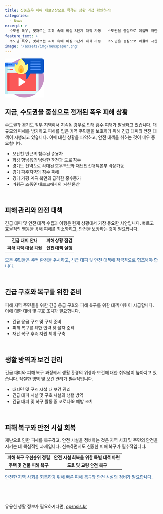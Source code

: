 ```yaml
---
title: 집중호우 피해 제보영상으로 목격된 상황 직접 확인하기!
categories:
  - News
excerpt: >
  수도권 폭우, 잇따르는 피해 속에 비상 3단계 대책 가동   수도권을 중심으로 이틀째 극한 호우가 퍼지면서 경기도 전역에 재난안전대책본부가 비상 3단계를 가동했다. 오산과 화성 등 지역에서는 차량 침수와 대규모 피해가 발생했으며, 계곡과 하천도 범람했다. 특히, 가평 지역에서는 홍수특보가 발령될 정도로 빠른 속도로 물이 상승하고 있는 상황이다. 현재까지 큰 피해는 없었지만, 주민들은 각별한 주의를 요구받고 있다.
feature_text: >
  수도권 폭우, 잇따르는 피해 속에 비상 3단계 대책 가동   수도권을 중심으로 이틀째 극한 호우가 퍼지면서 경기도 전역에 재난안전대책본부가 비상 3단계를 가동했다. 오산과 화성 등 지역에서는 차량 침수와 대규모 피해가 발생했으며, 계곡과 하천도 범람했다. 특히, 가평 지역에서는 홍수특보가 발령될 정도로 빠른 속도로 물이 상승하고 있는 상황이다. 현재까지 큰 피해는 없었지만, 주민들은 각별한 주의를 요구받고 있다.
image: '/assets/img/newspaper.png'
---
```


<p><img src="/assets/img/news.png" alt="rentncar 속보" /></p>

<h2 data-ke-size="size26">지금, 수도권을 중심으로 전개된 폭우 피해 상황 </h2>

<p>수도권과 경기도 일부 지역에서 지속된 강우로 인해 홍수 피해가 발생하고 있습니다. 대규모의 피해를 방지하고 피해를 입은 지역 주민들을 보호하기 위해 긴급 대피와 안전 대책이 시행되고 있습니다. 이에 대한 상황을 파악하고, 안전 대책을 취하는 것이 매우 중요합니다.</p>

<ul>
  <li>오산천 인근의 침수된 승용차</li>
  <li>화성 향남읍의 범람한 하천과 도로 침수</li>
  <li>경기도 전역으로 확대된 호우특보와 재난안전대책본부 비상가동</li>
  <li>경기 파주지역의 침수 피해</li>
  <li>경기 가평 계곡 북면의 급격한 홍수증가</li>
  <li>가평군 조종면 대보교에서의 거친 물살</li>
</ul>

<p data-ke-size="size16">&nbsp;</p>

<h2 data-ke-size="size26">피해 관리와 안전 대책</h2>

<p>긴급 대피 및 안전 대책 수립과 이행은 현재 상황에서 가장 중요한 사안입니다. 빠르고 효율적인 행동을 통해 피해를 최소화하고, 안전을 보장하는 것이 필요합니다.</p>

<table>
  <tr>
    <td style="text-align: center; height: 17px;"><b>긴급 대피 안내</b></td>
    <td style="text-align: center; height: 17px;"><b>피해 상황 점검</b></td>
  </tr>
  <tr>
    <td style="text-align: center; "><b>피해 지역 대상 지원</b></td>
    <td style="text-align: center; "><b>안전 대책 실행</b></td>
  </tr>
</table>

<p><span style="color: #1a5490;">모든 주민들은 주변 환경을 주시하고, 긴급 대피 및 안전 대책에 적극적으로 협조해야 합니다.</span></p>

<p data-ke-size="size16">&nbsp;</p>

<h2 data-ke-size="size26">긴급 구호와 복구를 위한 준비</h2>

<p>피해 지역 주민들을 위한 긴급 응급 구호와 피해 복구를 위한 대책 마련이 시급합니다. 이에 대한 대비 및 구호 조치가 필요합니다.</p>

<ul>
  <li>긴급 응급 구호 및 구제 준비</li>
  <li>피해 복구를 위한 인력 및 물자 준비</li>
  <li>재난 복구 후속 지원 체계 구축</li>
</ul>

<p data-ke-size="size16">&nbsp;</p>

<h2 data-ke-size="size26">생활 방역과 보건 관리</h2>

<p>긴급 대피와 피해 복구 과정에서 생활 환경의 위생과 보건에 대한 취약성이 높아지고 있습니다. 적절한 방역 및 보건 관리가 필수적입니다.</p>

<ul>
  <li>대피민 및 구호 시설 내 보건 관리</li>
  <li>긴급 대피 시설 및 구호 시설의 생활 방역</li>
  <li>긴급 대피 및 복구 활동 중 코로나19 예방 조치</li>
</ul>

<p data-ke-size="size16">&nbsp;</p>

<h2 data-ke-size="size26">피해 복구와 안전 시설 회복</h2>

<p>재난으로 인한 피해를 복구하고, 안전 시설을 정비하는 것은 지역 사회 및 주민의 안전을 지키는 데 핵심적인 과제입니다. 신속하면서도 신중한 피해 복구가 필수적입니다.</p>

<table>
  <tr>
    <td style="text-align: center; height: 17px;"><b>피해 복구 우선순위 정립</b></td>
    <td style="text-align: center; height: 17px;"><b>안전 시설 회복을 위한 특별 대책 마련</b></td>
  </tr>
  <tr>
    <td style="text-align: center; "><b>주택 및 건물 피해 복구</b></td>
    <td style="text-align: center; "><b>도로 및 교량 안전 복구</b></td>
  </tr>
</table>

<p><span style="color: #1a5490;">안전한 지역 사회를 회복하기 위해 빠른 피해 복구와 안전 시설의 정비가 필요합니다.</span></p>

<p data-ke-size="size16">&nbsp;</p>

<p data-ke-size="size16">&nbsp;</p>
유용한 생활 정보가 필요하시다면, <a href="https://opensis.kr" rel="dofollow">opensis.kr</a>


